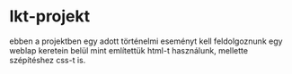 # Ikt-projekt
ebben a projektben egy adott történelmi eseményt kell feldolgoznunk egy weblap keretein belül
mint említettük html-t használunk, mellette szépítéshez css-t is.
